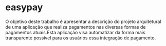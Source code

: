 # easypay
O objetivo deste trabalho é apresentar a descrição do projeto arquitetural de uma aplicação que realiza pagamentos nas diversas formas de pagamentos atuais.Esta aplicação visa automatizar da forma mais transparente possível para os usuários essa integração de pagamento.
